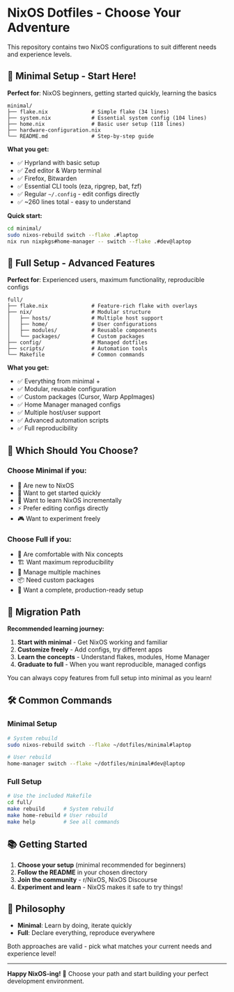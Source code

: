 # NixOS Dotfiles - Choose Your Adventure

This repository contains two NixOS configurations to suit different needs and experience levels.

## 🌱 Minimal Setup - Start Here!

**Perfect for**: NixOS beginners, getting started quickly, learning the basics

```
minimal/
├── flake.nix              # Simple flake (34 lines)
├── system.nix             # Essential system config (104 lines)  
├── home.nix               # Basic user setup (118 lines)
├── hardware-configuration.nix
└── README.md              # Step-by-step guide
```

**What you get:**
- ✅ Hyprland with basic setup
- ✅ Zed editor & Warp terminal  
- ✅ Firefox, Bitwarden
- ✅ Essential CLI tools (eza, ripgrep, bat, fzf)
- ✅ Regular `~/.config` - edit configs directly
- ✅ ~260 lines total - easy to understand

**Quick start:**
```bash
cd minimal/
sudo nixos-rebuild switch --flake .#laptop
nix run nixpkgs#home-manager -- switch --flake .#dev@laptop
```

## 🚀 Full Setup - Advanced Features

**Perfect for**: Experienced users, maximum functionality, reproducible configs

```
full/
├── flake.nix              # Feature-rich flake with overlays
├── nix/                   # Modular structure
│   ├── hosts/             # Multiple host support
│   ├── home/              # User configurations  
│   ├── modules/           # Reusable components
│   └── packages/          # Custom packages
├── config/                # Managed dotfiles
├── scripts/               # Automation tools
└── Makefile               # Common commands
```

**What you get:**
- ✅ Everything from minimal +
- ✅ Modular, reusable configuration
- ✅ Custom packages (Cursor, Warp AppImages)
- ✅ Home Manager managed configs
- ✅ Multiple host/user support
- ✅ Advanced automation scripts
- ✅ Full reproducibility

## 🎯 Which Should You Choose?

### Choose **Minimal** if you:
- 🔰 Are new to NixOS
- 🚀 Want to get started quickly  
- 📖 Want to learn NixOS incrementally
- ⚡ Prefer editing configs directly
- 🎮 Want to experiment freely

### Choose **Full** if you:
- 🧠 Are comfortable with Nix concepts
- 🏗️ Want maximum reproducibility
- 🔄 Manage multiple machines
- 📦 Need custom packages
- 🎯 Want a complete, production-ready setup

## 🔄 Migration Path

**Recommended learning journey:**

1. **Start with minimal** - Get NixOS working and familiar
2. **Customize freely** - Add configs, try different apps
3. **Learn the concepts** - Understand flakes, modules, Home Manager
4. **Graduate to full** - When you want reproducible, managed configs

You can always copy features from full setup into minimal as you learn!

## 🛠️ Common Commands

### Minimal Setup
```bash
# System rebuild
sudo nixos-rebuild switch --flake ~/dotfiles/minimal#laptop

# User rebuild  
home-manager switch --flake ~/dotfiles/minimal#dev@laptop
```

### Full Setup
```bash
# Use the included Makefile
cd full/
make rebuild      # System rebuild
make home-rebuild # User rebuild
make help         # See all commands
```

## 📚 Getting Started

1. **Choose your setup** (minimal recommended for beginners)
2. **Follow the README** in your chosen directory
3. **Join the community** - r/NixOS, NixOS Discourse
4. **Experiment and learn** - NixOS makes it safe to try things!

## 🤝 Philosophy

- **Minimal**: Learn by doing, iterate quickly
- **Full**: Declare everything, reproduce everywhere

Both approaches are valid - pick what matches your current needs and experience level!

---

**Happy NixOS-ing!** 🎉 Choose your path and start building your perfect development environment.